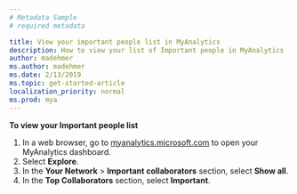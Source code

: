 ```yaml
---
# Metadata Sample
# required metadata

title: View your important people list in MyAnalytics
description: How to view your list of Important people in MyAnalytics 
author: madehmer
ms.author: madehmer
ms.date: 2/13/2019
ms.topic: get-started-article
localization_priority: normal 
ms.prod: mya
---
```


**To view your Important people list**

1. In a web browser, go to [myanalytics.microsoft.com](https://myanalytics.microsoft.com) to open your MyAnalytics dashboard.
2. Select **Explore**.
3. In the **Your Network** > **Important collaborators** section, select **Show all**.
4. In the **Top Collaborators** section, select **Important**.
